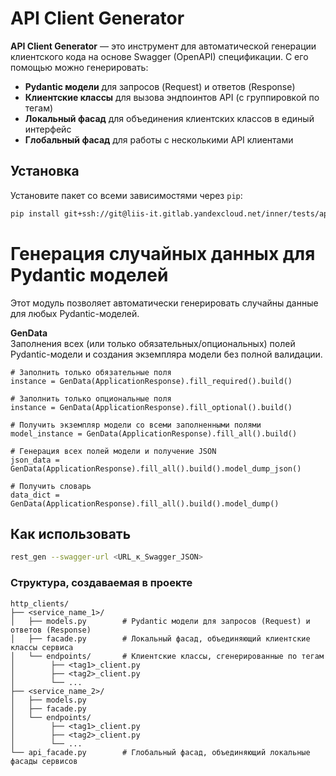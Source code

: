# API Client Generator


**API Client Generator** — это инструмент для автоматической генерации клиентского кода на основе Swagger (OpenAPI) спецификации. С его помощью можно генерировать:

- **Pydantic модели** для запросов (Request) и ответов (Response)
- **Клиентские классы** для вызова эндпоинтов API (с группировкой по тегам)
- **Локальный фасад** для объединения клиентских классов в единый интерфейс
- **Глобальный фасад** для работы с несколькими API клиентами

## Установка

Установите пакет со всеми зависимостями через `pip`:

```bash
pip install git+ssh://git@liis-it.gitlab.yandexcloud.net/inner/tests/api-client-generator.git@update-all
```

# Генерация случайных данных для Pydantic моделей

Этот модуль позволяет автоматически генерировать случайны данные для любых Pydantic-моделей.

**GenData**  
  Заполнения всех (или только обязательных/опциональных) полей Pydantic-модели и создания экземпляра модели без полной валидации.
```
# Заполнить только обязательные поля
instance = GenData(ApplicationResponse).fill_required().build()

# Заполнить только опциональные поля
instance = GenData(ApplicationResponse).fill_optional().build()

# Получить экземпляр модели со всеми заполненными полями
model_instance = GenData(ApplicationResponse).fill_all().build()

# Генерация всех полей модели и получение JSON
json_data = GenData(ApplicationResponse).fill_all().build().model_dump_json()

# Получить словарь
data_dict = GenData(ApplicationResponse).fill_all().build().model_dump()
```
## Как использовать
```bash
rest_gen --swagger-url <URL_к_Swagger_JSON>
```
### Структура, создаваемая в проекте
```
http_clients/
├── <service_name_1>/
│   ├── models.py        # Pydantic модели для запросов (Request) и ответов (Response)
│   ├── facade.py        # Локальный фасад, объединяющий клиентские классы сервиса
│   └── endpoints/       # Клиентские классы, сгенерированные по тегам
│        ├── <tag1>_client.py
│        ├── <tag2>_client.py
│        └── ...
├── <service_name_2>/
│   ├── models.py        
│   ├── facade.py        
│   └── endpoints/       
│        ├── <tag1>_client.py
│        ├── <tag2>_client.py
│        └── ...
└── api_facade.py        # Глобальный фасад, объединяющий локальные фасады сервисов
```
